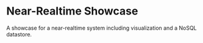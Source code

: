 # Near-Realtime Showcase

A showcase for a near-realtime system including visualization and a NoSQL datastore.

